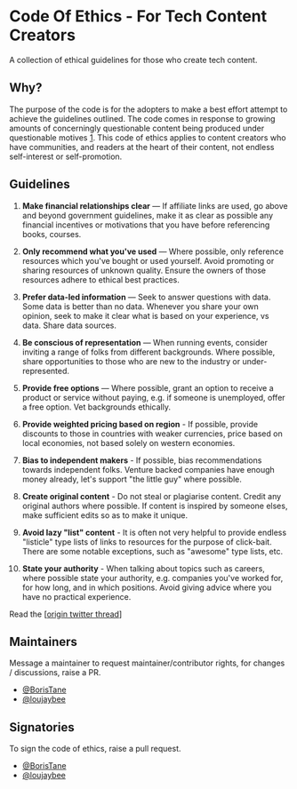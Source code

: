# Code Of Ethics - For Tech Content Creators

A collection of ethical guidelines for those who create tech content. 

## Why? 

The purpose of the code is for the adopters to make a best effort attempt to achieve the guidelines outlined. The code comes in response to growing amounts of concerningly questionable content being produced under questionable motives [1](https://twitter.com/bweston26918/status/1486082262642958337?s=20l). This code of ethics applies to content creators who have communities, and readers at the heart of their content, not endless self-interest or self-promotion. 

## Guidelines

1. **Make financial relationships clear** — If affiliate links are used, go above and beyond government guidelines, make it as clear as possible any financial incentives or motivations that you have before referencing books, courses.

1. **Only recommend what you've used** — Where possible, only reference resources which you've bought or used yourself. Avoid promoting or sharing resources of unknown quality. Ensure the owners of those resources adhere to ethical best practices. 

1. **Prefer data-led information** — Seek to answer questions with data. Some data is better than no data. Whenever you share your own opinion, seek to make it clear what is based on your experience, vs data. Share data sources. 

1. **Be conscious of representation** — When running events, consider inviting a range of folks from different backgrounds. Where possible, share opportunities to those who are new to the industry or under-represented. 

1. **Provide free options** — Where possible, grant an option to receive a product or service without paying, e.g. if someone is unemployed, offer a free option. Vet backgrounds ethically. 

1. **Provide weighted pricing based on region** - If possible, provide discounts to those in countries with weaker currencies, price based on local economies, not based solely on western economies. 

1. **Bias to independent makers** - If possible, bias recommendations towards independent folks. Venture backed companies have enough money already, let's support "the little guy" where possible. 

1. **Create original content** - Do not steal or plagiarise content. Credit any original authors where possible. If content is inspired by someone elses, make sufficient edits so as to make it unique. 

1. **Avoid lazy "list" content** - It is often not very helpful to provide endless "listicle" type lists of links to resources for the purpose of click-bait. There are some notable exceptions, such as "awesome" type lists, etc. 

1. **State your authority** - When talking about topics such as careers, where possible state your authority, e.g. companies you've worked for, for how long, and in which positions. Avoid giving advice where you have no practical experience. 

Read the [[origin twitter thread](https://twitter.com/loujaybee/status/1479554118184312833?s=20l)]

## Maintainers

Message a maintainer to request maintainer/contributor rights, for changes / discussions, raise a PR. 

- [@BorisTane](https://twitter.com/BorisTane)
- [@loujaybee](https://twitter.com/loujaybee)

## Signatories

To sign the code of ethics, raise a pull request. 

- [@BorisTane](https://twitter.com/BorisTane)
- [@loujaybee](https://twitter.com/loujaybee)
